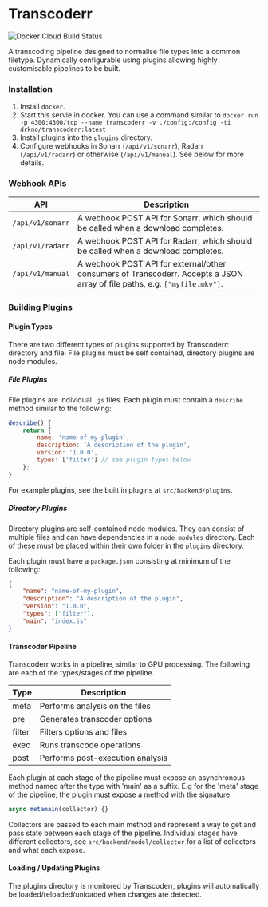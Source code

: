 # Transcoderr

![Docker Cloud Build Status](https://img.shields.io/docker/cloud/build/drkno/transcoderr?style=flat-square)

A transcoding pipeline designed to normalise file types into a common filetype. Dynamically configurable using plugins allowing highly customisable pipelines to be built.

### Installation

1. Install `docker`.
2. Start this servie in docker. You can use a command similar to `docker run -p 4300:4300/tcp --name transcoderr -v ./config:/config -ti drkno/transcoderr:latest`
3. Install plugins into the `plugins` directory.
4. Configure webhooks in Sonarr (`/api/v1/sonarr`), Radarr (`/api/v1/radarr`) or otherwise (`/api/v1/manual`). See below for more details.

### Webhook APIs

| API              | Description |
|------------------|-------------|
| `/api/v1/sonarr` | A webhook POST API for Sonarr, which should be called when a download completes. |
| `/api/v1/radarr` | A webhook POST API for Radarr, which should be called when a download completes. |
| `/api/v1/manual` | A webhook POST API for external/other consumers of Transcoderr. Accepts a JSON array of file paths, e.g. `["myfile.mkv"]`. |

### Building Plugins

#### Plugin Types

There are two different types of plugins supported by Transcoderr: directory and file. File plugins must be self contained, directory plugins are node modules.

##### File Plugins

File plugins are individual `.js` files. Each plugin must contain a `describe` method similar to the following:

```js
describe() {
    return {
        name: 'name-of-my-plugin',
        description: 'A description of the plugin',
        version: '1.0.0',
        types: ['filter'] // see plugin types below
    };
}
```

For example plugins, see the built in plugins at `src/backend/plugins`.

##### Directory Plugins

Directory plugins are self-contained node modules. They can consist of multiple files and can have dependencies in a `node_modules` directory. Each of these must be placed within their own folder in the `plugins` directory.

Each plugin must have a `package.json` consisting at minimum of the following:

```json
{
    "name": "name-of-my-plugin",
    "description": "A description of the plugin",
    "version": "1.0.0",
    "types": ["filter"],
    "main": "index.js"
}
```

#### Transcoder Pipeline

Transcoderr works in a pipeline, similar to GPU processing. The following are each of the types/stages of the pipeline.

| Type   | Description                      |
|--------|----------------------------------|
| meta   | Performs analysis on the files   |
| pre    | Generates transcoder options     |
| filter | Filters options and files        |
| exec   | Runs transcode operations        |
| post   | Performs post-execution analysis |

Each plugin at each stage of the pipeline must expose an asynchronous method named after the type with 'main' as a suffix. E.g for the 'meta' stage of the pipeline, the plugin must expose a method with the signature:

```js
async metamain(collector) {}
```

Collectors are passed to each main method and represent a way to get and pass state between each stage of the pipeline. Individual stages have different collectors, see `src/backend/model/collector` for a list of collectors and what each expose.

#### Loading / Updating Plugins

The plugins directory is monitored by Transcoderr, plugins will automatically be loaded/reloaded/unloaded when changes are detected.
